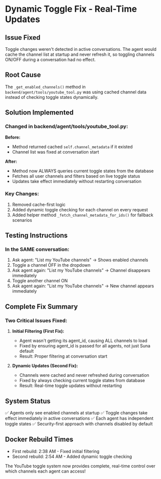 # Dynamic Toggle Fix - Real-Time Updates

## Issue Fixed
Toggle changes weren't detected in active conversations. The agent would cache the channel list at startup and never refresh it, so toggling channels ON/OFF during a conversation had no effect.

## Root Cause  
The `_get_enabled_channels()` method in `backend/agent/tools/youtube_tool.py` was using cached channel data instead of checking toggle states dynamically.

## Solution Implemented

### Changed in backend/agent/tools/youtube_tool.py:

**Before:** 
- Method returned cached `self.channel_metadata` if it existed
- Channel list was fixed at conversation start

**After:**
- Method now ALWAYS queries current toggle states from the database
- Fetches all user channels and filters based on live toggle status
- Updates take effect immediately without restarting conversation

### Key Changes:
1. Removed cache-first logic
2. Added dynamic toggle checking for each channel on every request
3. Added helper method `_fetch_channel_metadata_for_ids()` for fallback scenarios

## Testing Instructions

### In the SAME conversation:
1. Ask agent: "List my YouTube channels" → Shows enabled channels
2. Toggle a channel OFF in the dropdown
3. Ask agent again: "List my YouTube channels" → Channel disappears immediately
4. Toggle another channel ON
5. Ask agent again: "List my YouTube channels" → New channel appears immediately

## Complete Fix Summary

### Two Critical Issues Fixed:

1. **Initial Filtering (First Fix):**
   - Agent wasn't getting its agent_id, causing ALL channels to load
   - Fixed by ensuring agent_id is passed for all agents, not just Suna default
   - Result: Proper filtering at conversation start

2. **Dynamic Updates (Second Fix):**  
   - Channels were cached and never refreshed during conversation
   - Fixed by always checking current toggle states from database
   - Result: Real-time toggle updates without restarting

## System Status
✅ Agents only see enabled channels at startup
✅ Toggle changes take effect immediately in active conversations
✅ Each agent has independent toggle states
✅ Security-first approach with channels disabled by default

## Docker Rebuild Times
- First rebuild: 2:38 AM - Fixed initial filtering
- Second rebuild: 2:54 AM - Added dynamic toggle checking

The YouTube toggle system now provides complete, real-time control over which channels each agent can access!